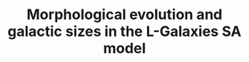 ---
title: Morphological evolution and galactic sizes in the L-Galaxies SA model
authors: <b>Irodotou</b>, Thomas, Henriques, Sargent, Hislop <br/><br/>
image_path: /images/publications_fa/2019MNRAS.489.3609I.pdf
external_url: https://ui.adsabs.harvard.edu/abs/2019MNRAS.489.3609I/abstract
---
